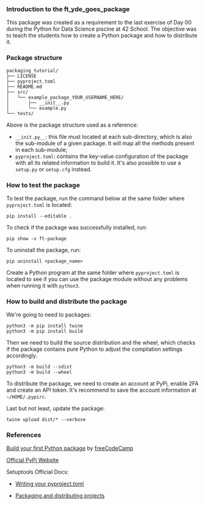 ### Introduction to the ft_yde_goes_package

This package was created as a requirement to the last exercise of Day 00 during the Python for Data Science piscine at 42 School. The objective was to teach the students how to create a Python package and how to distribute it.

### Package structure

```
packaging_tutorial/
├── LICENSE
├── pyproject.toml
├── README.md
├── src/
│   └── example_package_YOUR_USERNAME_HERE/
│       ├── __init__.py
│       └── example.py
└── tests/
```

Above is the package structure used as a reference:
- `__init.py__`: this file must located at each sub-directory, which is also the sub-module of a given package. It will map all the methods present in each sub-module;
- `pyproject.toml`: contains the key-value configuration of the package with all its related information to build it. It's also possible to use a `setup.py` or `setup.cfg` instead.

### How to test the package

To test the package, run the command below at the same folder where `pyproject.toml` is located:
```
pip install --editable .
```

To check if the package was successfully installed, run:
```
pip show -v ft-package
```

To uninstall the package, run:
```
pip uninstall <package_name>
```

Create a Python program at the same folder where `pyproject.toml` is located to see if you can use the package module without any problems when running it with `python3`.

### How to build and distribute the package

We're going to need to packages:

```
python3 -m pip install twine
python3 -m pip install build
```

Then we need to build the source distribution and the wheel, which checks if the package contains pure Python to adjust the compilation settings accordingly.
```
python3 -m build --sdist
python3 -m build --wheel
```

To distribute the package, we need to create an account at PyPi, enable 2FA and create an API token. It's recommend to save the account information at `~/HOME/.pypirc`.

Last but not least, update the package:
```
twine upload dist/* --verbose
```

### References

[Build your first Python package](https://www.freecodecamp.org/news/build-your-first-python-package/) by [freeCodeCamp](https://www.freecodecamp.org/)

[Official PyPi Website](https://pypi.org/)

Setuptools Official Docs:

- [Writing your pyproject.toml](https://packaging.python.org/en/latest/guides/writing-pyproject-toml/#)

- [Packaging and distributing projects](https://packaging.python.org/en/latest/guides/distributing-packages-using-setuptools/#packaging-and-distributing-projects)
